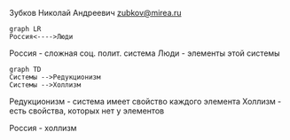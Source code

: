 Зубков Николай Андреевич
zubkov@mirea.ru

```mermaid
graph LR
Россия<---->Люди
```


Россия - сложная соц. полит. система
Люди - элементы этой системы

```mermaid
graph TD
Системы -->Редукционизм
Системы -->Холлизм
```


Редукционизм - система имеет свойство каждого элемента
Холлизм - есть свойства, которых нет у элементов

Россия - холлизм

